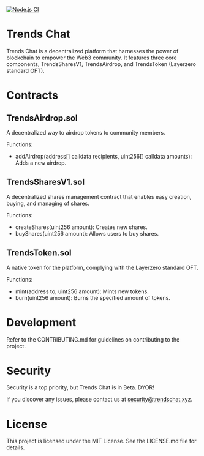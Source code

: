 [![Node.js CI](https://github.com/trends-social/trends-contract/actions/workflows/build.yml/badge.svg)](https://github.com/trends-social/trends-contract/actions/workflows/build.yml)

# Trends Chat
Trends Chat is a decentralized platform that harnesses the power of blockchain to empower the Web3 community. It features three core components, TrendsSharesV1, TrendsAirdrop, and TrendsToken (Layerzero standard OFT).

# Contracts
## TrendsAirdrop.sol
A decentralized way to airdrop tokens to community members.

Functions:
- addAirdrop(address[] calldata recipients, uint256[] calldata amounts): Adds a new airdrop.

## TrendsSharesV1.sol
A decentralized shares management contract that enables easy creation, buying, and managing of shares.

Functions:
- createShares(uint256 amount): Creates new shares.
- buyShares(uint256 amount): Allows users to buy shares.

## TrendsToken.sol
A native token for the platform, complying with the Layerzero standard OFT.

Functions:
- mint(address to, uint256 amount): Mints new tokens.
- burn(uint256 amount): Burns the specified amount of tokens.

# Development
Refer to the CONTRIBUTING.md for guidelines on contributing to the project.

# Security
Security is a top priority, but Trends Chat is in Beta. DYOR!

If you discover any issues, please contact us at security@trendschat.xyz.

# License
This project is licensed under the MIT License. See the LICENSE.md file for details.
